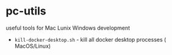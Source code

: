 # pc-utils
useful tools for Mac Lunix Windows  development

* `kill-docker-desktop.sh` - kill all docker desktop processes ( MacOS/Linux)